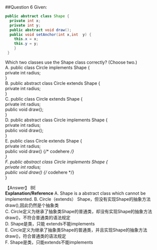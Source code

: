 ##Question 6 
Given:  
```java
public abstract class Shape {
  private int x;
  private int y;
  public abstract void draw();
  public void setAnchor(int x,int  y) {
    this.x = x;
    this.y = y;
    }
 }
 ```
 Which two classes use the Shape class correctly? (Choose two.)  
 A. public class Circle implements Shape {  
     private int radius;  
    }  
 B. public abstract class Circle extends Shape {  
     private int radius;  
    }  
 C. public class Circle extends Shape {  
     private int radius;  
     public void draw();  
    }  
 D. public abstract class Circle implements Shape {  
     private int radius;  
     public void draw();  
    }  
 E. public class Circle extends Shape {  
     private int radius;  
     public void draw() {/* codehere */}  
    }  
 F. public abstract class Circle implements Shape {  
     private int radius;  
     public void draw() {/* codehere */}  
    }  

【Answer】 BE  
**Explanation/Reference**
A. Shape is a abstract class which cannot be implemented.
B. Circle（extends） Shape，但没有实现Shape的抽象方法draw(),因此仍然是个抽象类  
C. Circle定义为继承了抽象类Shape的普通类，却没有实现Shape的抽象方法draw()，不符合普通类的语法规定  
D. Shape是类，只能 extends不能implements  
E. Circle定义为继承了抽象类Shape的普通类，并且实现Shape的抽象方法draw()，符合普通类的语法规定  
F. Shape是类，只能extends不能implements  


